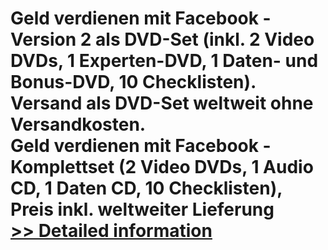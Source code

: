 # Geld verdienen mit Facebook - Version 2 als DVD-Set (inkl. 2 Video DVDs, 1 Experten-DVD, 1 Daten- und Bonus-DVD, 10 Checklisten). Versand als DVD-Set weltweit ohne Versandkosten.<br />Geld verdienen mit Facebook - Komplettset (2 Video DVDs, 1 Audio CD, 1 Daten CD, 10 Checklisten), Preis inkl. weltweiter Lieferung<br />[>> Detailed information](https://secure.element5.com/esales/product.html?productid=300440732&affiliateid=200057808)